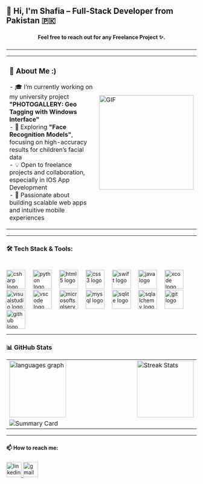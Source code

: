 ## 👋 Hi, I'm Shafia – Full-Stack Developer from Pakistan 🇵🇰


###

<h4 align="center">Feel free to reach out for any Freelance Project ✨.</h4>

###

---

<table>
  <tr>
    <td valign="top" width="60%">
      <h3>💼 About Me :)</h3>
      <p align="left">
        - 🎓 I’m currently working on my university project <strong>"PHOTOGALLERY: Geo Tagging with Windows Interface"</strong><br>
        - 🔭 Exploring <strong>"Face Recognition Models"</strong>, focusing on high-accuracy results for children’s facial data<br>
        - 💡 Open to freelance projects and collaboration, especially in IOS App Development<br>
        - 🚀 Passionate about building scalable web apps and intuitive mobile experiences
      </p>
    </td>
    <td width="40%">
      <img src="https://github.com/shafiamanzoor762/shafiamanzoor762/blob/main/Untitled%20design%20(2).gif" alt="GIF" height="250">
    </td>
  </tr>
</table>


---

###

### 🛠️ Tech Stack & Tools:

###

<br clear="both">

<div align="left">
  <img src="https://cdn.jsdelivr.net/gh/devicons/devicon/icons/csharp/csharp-original.svg" height="50" alt="csharp logo"  />
  <img width="12" />
  <img src="https://cdn.jsdelivr.net/gh/devicons/devicon/icons/python/python-original.svg" height="50" alt="python logo"  />
  <img width="12" />
  <img src="https://cdn.jsdelivr.net/gh/devicons/devicon/icons/html5/html5-original.svg" height="50" alt="html5 logo"  />
  <img width="12" />
  <img src="https://cdn.jsdelivr.net/gh/devicons/devicon/icons/css3/css3-original.svg" height="50" alt="css3 logo"  />
  <img width="12" />
  <img src="https://cdn.jsdelivr.net/gh/devicons/devicon/icons/swift/swift-original.svg" height="50" alt="swift logo"  />
  <img width="12" />
  <img src="https://cdn.jsdelivr.net/gh/devicons/devicon/icons/java/java-original.svg" height="50" alt="java logo"  />
  <img width="12" />
  <img src="https://cdn.jsdelivr.net/gh/devicons/devicon/icons/xcode/xcode-original.svg" height="50" alt="xcode logo"  />
  <img width="12" />
  <img src="https://cdn.jsdelivr.net/gh/devicons/devicon/icons/visualstudio/visualstudio-plain.svg" height="50" alt="visualstudio logo"  />
  <img width="12" />
  <img src="https://cdn.jsdelivr.net/gh/devicons/devicon/icons/vscode/vscode-original.svg" height="50" alt="vscode logo"  />
  <img width="12" />
  <img src="https://cdn.jsdelivr.net/gh/devicons/devicon/icons/microsoftsqlserver/microsoftsqlserver-plain.svg" height="50" alt="microsoftsqlserver logo"  />
  <img width="12" />
  <img src="https://cdn.jsdelivr.net/gh/devicons/devicon/icons/mysql/mysql-original.svg" height="50" alt="mysql logo"  />
  <img width="12" />
  <img src="https://cdn.jsdelivr.net/gh/devicons/devicon/icons/sqlite/sqlite-original.svg" height="50" alt="sqlite logo"  />
  <img width="12" />
  <img src="https://cdn.jsdelivr.net/gh/devicons/devicon/icons/sqlalchemy/sqlalchemy-original.svg" height="50" alt="sqlalchemy logo"  />
  <img width="12" />
  <img src="https://cdn.jsdelivr.net/gh/devicons/devicon/icons/git/git-original.svg" height="50" alt="git logo"  />
  <img width="12" />
  <img src="https://cdn.jsdelivr.net/gh/devicons/devicon/icons/github/github-original.svg" height="50" alt="github logo"  />
</div>

---

### 📊 GitHub Stats

<table>
  <tr>
    <td valign="top" width="50%">
        <img src="https://github-readme-stats.vercel.app/api/top-langs?username=shafiamanzoor762&locale=en&hide_title=false&layout=compact&card_width=320&langs_count=5&theme=aura&hide_border=false&order=2" alt="languages graph" height="150"/>
    </td>
    <td width="50%">
      <img src="https://github-readme-streak-stats.herokuapp.com/?user=shafiamanzoor762&theme=aura" alt="Streak Stats" height="150"/>
    </td>
  </tr>
  <tr>
    <td width="100%">
      <img src="http://github-profile-summary-cards.vercel.app/api/cards/profile-details?username=shafiamanzoor762&theme=aura" alt="Summary Card" />
    </td>
  </tr>
</table>

---

###

<h4 align="left">📫 How to reach me:</h4>

###

<div align="left">
  <a href="https://www.linkedin.com/in/shafia-manzoor-0b9596272/" target="_blank">
    <img src="https://img.shields.io/static/v1?message=LinkedIn&logo=linkedin&label=&color=0077B5&logoColor=white&labelColor=&style=flat" height="40" alt="linkedin logo"  />
  </a>
  <a href="https://mail.google.com/mail/?view=cm&fs=1&to=shafiamanzoor762@gmail.com" target="_blank">
    <img src="https://img.shields.io/static/v1?message=Gmail&logo=gmail&label=&color=D14836&logoColor=white&labelColor=&style=flat" height="40" alt="gmail logo"  />
  </a>
</div>

###
